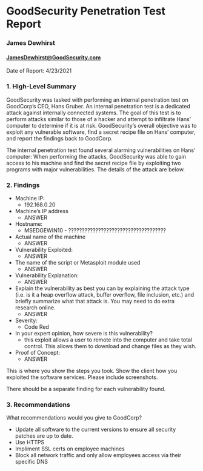 # GoodSecurity Penetration Test Report
### James Dewhirst
#### JamesDewhirst@GoodSecurity.com
Date of Report: 4/23/2021

### 1. High-Level Summary
GoodSecurity was tasked with performing an internal penetration test on GoodCorp’s CEO, Hans Gruber. An internal penetration test is a dedicated attack against internally connected systems. The goal of this test is to perform attacks similar to those of a hacker and attempt to infiltrate Hans’ computer to determine if it is at risk. GoodSecurity’s overall objective was to exploit any vulnerable software, find a secret recipe file on Hans’ computer, and report the findings back to GoodCorp.

The internal penetration test found several alarming vulnerabilities on Hans’ computer: When performing the attacks, GoodSecurity was able to gain access to his machine and find the secret recipe file by exploiting two programs with major vulnerabilities. The details of the attack are below.

### 2. Findings
- Machine IP:
  - 192.168.0.20
- Machine’s IP address
  - ANSWER
- Hostname:
  - MSEDGEWIN10 - ????????????????????????????????????
- Actual name of the machine
  - ANSWER
- Vulnerability Exploited:
  - ANSWER
- The name of the script or Metasploit module used
  - ANSWER
- Vulnerability Explanation:
  - ANSWER
- Explain the vulnerability as best you can by explaining the attack type (i.e. is it a heap overflow attack, buffer overflow, file inclusion, etc.) and briefly summarize what that attack is. You may need to do extra research online. 
  - ANSWER
- Severity:
  - Code Red
- In your expert opinion, how severe is this vulnerability?
  - this exploit allows a user to remote into the computer and take total control. This allows them to download and change files as they wish.
- Proof of Concept:
  - ANSWER

This is where you show the steps you took. Show the client how you exploited the software services. Please include screenshots.

There should be a separate finding for each vulnerability found.

### 3. Recommendations
What recommendations would you give to GoodCorp?
  - Update all software to the current versions to ensure all security patches are up to date.
  - Use HTTPS
  - Impliment SSL certs on employee machines
  - Block all network traffic and only allow employees access via their specific DNS
